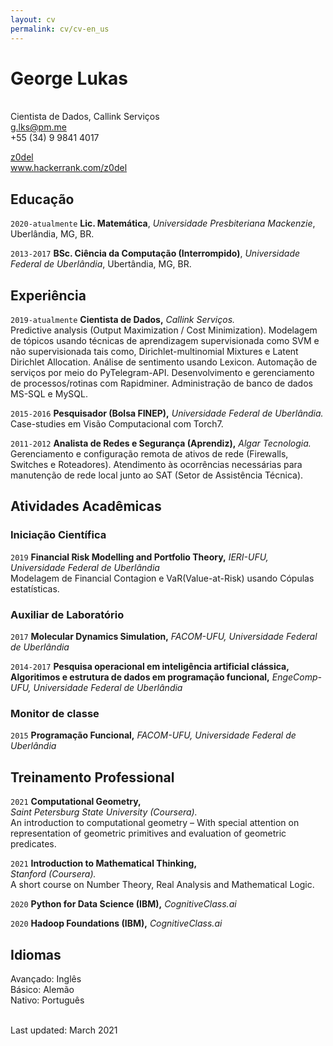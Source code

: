 ```yaml
---
layout: cv
permalink: cv/cv-en_us
---
```


# George Lukas
<br/>Cientista de Dados, Callink Serviços <br/>
<a href="g.lks@pm.me">g.lks@pm.me</a> 
<br/>+55 (34) 9 9841 4017

<div id="webaddress">
  <a href="https://github.com/z0del"><i class="fab fa-github"></i> z0del</a> <br/>
  <a href="https://www.hackerrank.com/z0del"><i class="fas fa-users"></i> www.hackerrank.com/z0del</a>
</div>

## Educação

`2020-atualmente`
**Lic. Matemática**, 
*Universidade Presbiteriana Mackenzie*, Uberlândia, MG, BR.<br/>

`2013-2017`
**BSc. Ciência da Computação (Interrompido)**,
*Universidade Federal de Uberlândia*, Ubertândia, MG, BR.

## Experiência

`2019-atualmente`
**Cientista de Dados,**
*Callink Serviços.*<br/>
Predictive analysis (Output Maximization / Cost Minimization).
Modelagem de tópicos usando técnicas de aprendizagem supervisionada como SVM e não supervisionada 
tais como, Dirichlet-multinomial Mixtures e Latent Dirichlet Allocation. Análise de sentimento usando Lexicon. 
Automação de serviços por meio do PyTelegram-API. Desenvolvimento e gerenciamento de processos/rotinas com Rapidminer.
Administração de banco de dados MS-SQL e MySQL. 

`2015-2016`
**Pesquisador (Bolsa FINEP),** *Universidade Federal de Uberlândia.*<br/>
Case-studies em Visão Computacional com Torch7.

`2011-2012`
**Analista de Redes e Segurança (Aprendiz),**
*Algar Tecnologia.*<br/>
Gerenciamento e configuração remota de ativos de rede (Firewalls, Switches e Roteadores).
Atendimento às ocorrências necessárias para manutenção de rede local junto ao SAT (Setor de Assistência Técnica).


## Atividades Acadêmicas

### Iniciação Científica

`2019`
**Financial Risk Modelling and Portfolio Theory,**
*IERI-UFU, Universidade Federal de Uberlândia*<br/>
Modelagem de Financial Contagion e VaR(Value-at-Risk) usando Cópulas estatísticas.

### Auxiliar de Laboratório

`2017`
**Molecular Dynamics Simulation,**
*FACOM-UFU, Universidade Federal de Uberlândia*

`2014-2017`
**Pesquisa operacional em inteligência artificial clássica,**<br/>
**Algoritimos e estrutura de dados em programação funcional,**
*EngeComp-UFU, Universidade Federal de Uberlândia*

### Monitor de classe

`2015`
**Programação Funcional,**
*FACOM-UFU, Universidade Federal de Uberlândia*

## Treinamento Professional

`2021`
**Computational Geometry,**<br/>
*Saint Petersburg State University (Coursera).*
<br/>An introduction to computational geometry – 
With special attention on representation of geometric primitives and evaluation of geometric predicates.<br/>

`2021`
**Introduction to Mathematical Thinking,**<br/>
*Stanford (Coursera).*<br/>
A short course on Number Theory, Real Analysis and Mathematical Logic.<br/>

`2020`
**Python for Data Science (IBM),**
*CognitiveClass.ai*<br/>

`2020`
**Hadoop Foundations (IBM),**
*CognitiveClass.ai*<br/>


## Idiomas

Avançado: Inglês<br/>
Básico: Alemão<br/>
Nativo: Português<br/>

<br/>Last updated: March  2021<br/><br/>
